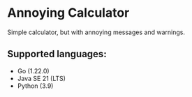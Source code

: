 # Annoying Calculator
Simple calculator, but with annoying messages and warnings.

## Supported languages:
- Go (1.22.0)
- Java SE 21 (LTS)
- Python (3.9)
